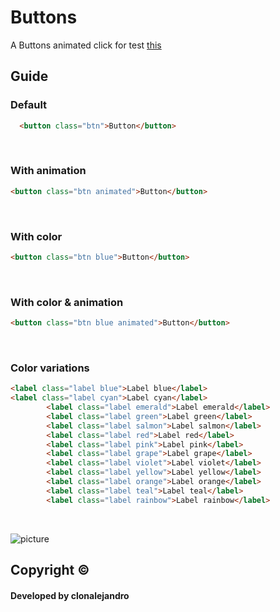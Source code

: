 # Buttons
A Buttons animated click for test <a href="https://malextrap.github.io/Buttons/src/">this</a>
<br>

## Guide

### Default
```html
  <button class="btn">Button</button>
```
<br>

### With animation
```html
<button class="btn animated">Button</button>
```
<br>

### With color
```html
<button class="btn blue">Button</button>
```
<br>

### With color & animation
```html
<button class="btn blue animated">Button</button>
```
<br>

### Color variations
```html
<label class="label blue">Label blue</label>
<label class="label cyan">Label cyan</label>
        <label class="label emerald">Label emerald</label>
        <label class="label green">Label green</label>
        <label class="label salmon">Label salmon</label>
        <label class="label red">Label red</label>
        <label class="label pink">Label pink</label>
        <label class="label grape">Label grape</label>
        <label class="label violet">Label violet</label>
        <label class="label yellow">Label yellow</label>
        <label class="label orange">Label orange</label>
        <label class="label teal">Label teal</label>
        <label class="label rainbow">Label rainbow</label>
```
<br>


![picture](https://i.imgur.com/1mIWzya.png)


## Copyright ©
#### Developed by clonalejandro
         
